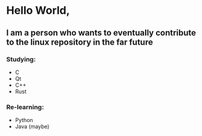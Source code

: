 # Hello World,
## I am a person who wants to eventually contribute to the linux repository in the far future

### Studying:
+ C
+ Qt
+ C++
+ Rust
### Re-learning:
+ Python
+ Java (maybe)


